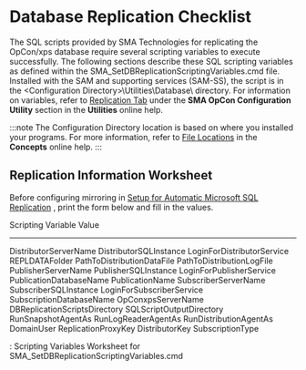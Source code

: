 # Database Replication Checklist

The SQL scripts provided by SMA Technologies for replicating the OpCon/xps database require several scripting variables
to execute successfully. The following sections describe these SQL
scripting variables as defined within the
SMA_SetDBReplicationScriptingVariables.cmd file. Installed with the SAM
and supporting services (SAM-SS), the script is in the \<Configuration
Directory\>\\Utilities\\Database\\ directory. For information on
variables, refer to [Replication Tab](../../utilities/Graphical-Utilities/SMA-OpCon-Configuration-Utility.md#Replicat)
 under the **SMA OpCon Configuration Utility** section in the
**Utilities** online help.

:::note
The Configuration Directory location is based on where you installed your programs. For more information, refer to [File Locations](../../file-locations.md) in the **Concepts** online help.
:::

## Replication Information Worksheet

Before configuring mirroring in [Setup for Automatic Microsoft SQL Replication](Setup-for-Automatic-Microsoft-SQL-Replication.md)
, print the form below and fill in the values.

  Scripting Variable              Value
  ------------------------------- -------
  DistributorServerName
  DistributorSQLInstance
  LoginForDistributorService
  REPLDATAFolder
  PathToDistributionDataFile
  PathToDistributionLogFile
  PublisherServerName
  PublisherSQLInstance
  LoginForPublisherService
  PublicationDatabaseName
  PublicationName
  SubscriberServerName
  SubscriberSQLInstance
  LoginForSubscriberService
  SubscriptionDatabaseName
  OpConxpsServerName
  DBReplicationScriptsDirectory
  SQLScriptOutputDirectory
  RunSnapshotAgentAs
  RunLogReaderAgentAs
  RunDistributionAgentAs
  DomainUser
  ReplicationProxyKey
  DistributorKey
  SubscriptionType

  : Scripting Variables Worksheet for
  SMA_SetDBReplicationScriptingVariables.cmd
  